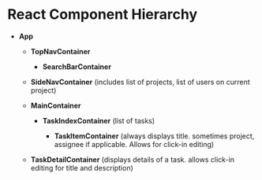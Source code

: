 # React Component Hierarchy

* **App**

  * **TopNavContainer**

    * **SearchBarContainer**


  * **SideNavContainer** (includes list of projects, list of users on current project)

  * **MainContainer**
    * **TaskIndexContainer** (list of tasks)

      * **TaskItemContainer** (always displays title. sometimes project, assignee if applicable. Allows for click-in editing)


  * **TaskDetailContainer** (displays details of a task. allows click-in editing for title and description)
